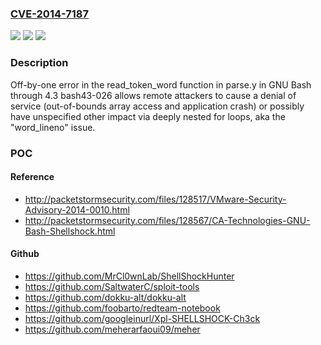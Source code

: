 ### [CVE-2014-7187](https://cve.mitre.org/cgi-bin/cvename.cgi?name=CVE-2014-7187)
![](https://img.shields.io/static/v1?label=Product&message=n%2Fa&color=blue)
![](https://img.shields.io/static/v1?label=Version&message=n%2Fa&color=blue)
![](https://img.shields.io/static/v1?label=Vulnerability&message=n%2Fa&color=brighgreen)

### Description

Off-by-one error in the read_token_word function in parse.y in GNU Bash through 4.3 bash43-026 allows remote attackers to cause a denial of service (out-of-bounds array access and application crash) or possibly have unspecified other impact via deeply nested for loops, aka the "word_lineno" issue.

### POC

#### Reference
- http://packetstormsecurity.com/files/128517/VMware-Security-Advisory-2014-0010.html
- http://packetstormsecurity.com/files/128567/CA-Technologies-GNU-Bash-Shellshock.html

#### Github
- https://github.com/MrCl0wnLab/ShellShockHunter
- https://github.com/SaltwaterC/sploit-tools
- https://github.com/dokku-alt/dokku-alt
- https://github.com/foobarto/redteam-notebook
- https://github.com/googleinurl/Xpl-SHELLSHOCK-Ch3ck
- https://github.com/meherarfaoui09/meher

